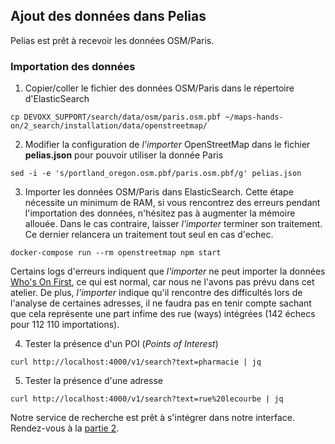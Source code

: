 ## Ajout des données dans Pelias
Pelias est prêt à recevoir les données OSM/Paris.

### Importation des données
1. Copier/coller le fichier des données OSM/Paris dans le répertoire d'ElasticSearch
```shell
cp DEVOXX_SUPPORT/search/data/osm/paris.osm.pbf ~/maps-hands-on/2_search/installation/data/openstreetmap/
```
2. Modifier la configuration de _l'importer_ OpenStreetMap dans le fichier __pelias.json__ pour pouvoir utiliser la donnée Paris
```shell
sed -i -e 's/portland_oregon.osm.pbf/paris.osm.pbf/g' pelias.json
```
3. Importer les données OSM/Paris dans ElasticSearch.
Cette étape nécessite un minimum de RAM, si vous rencontrez des erreurs pendant l'importation des données, n'hésitez pas à augmenter la mémoire allouée. Dans le cas contraire, laisser _l'importer_ terminer son traitement. Ce dernier relancera un traitement tout seul en cas d'echec.
```shell
docker-compose run --rm openstreetmap npm start
```
Certains logs d'erreurs indiquent que _l'importer_ ne peut importer la données [Who's On First](https://github.com/whosonfirst-data/whosonfirst-data), ce qui est normal, car nous ne l'avons pas prévu dans cet atelier. De plus, _l'importer_ indique qu'il rencontre des difficultés lors de l'analyse de certaines adresses, il ne faudra pas en tenir compte sachant que cela représente une part infime des rue (ways) intégrées (142 échecs pour 112 110 importations).

4. Tester la présence d'un POI (_Points of Interest_)
```shell
curl http://localhost:4000/v1/search?text=pharmacie | jq
```
5. Tester la présence d'une adresse
```shell
curl http://localhost:4000/v1/search?text=rue%20lecourbe | jq
```
Notre service de recherche est prêt à s'intégrer dans notre interface. Rendez-vous à la [partie 2](../part2).
